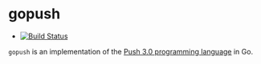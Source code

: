 # gopush

* [![Build Status](https://drone.io/github.com/DataWraith/gopush/status.png)](https://drone.io/github.com/DataWraith/gopush/latest)

`gopush` is an implementation of the [Push 3.0 programming
language](http://faculty.hampshire.edu/lspector/push3-description.html) in Go.
